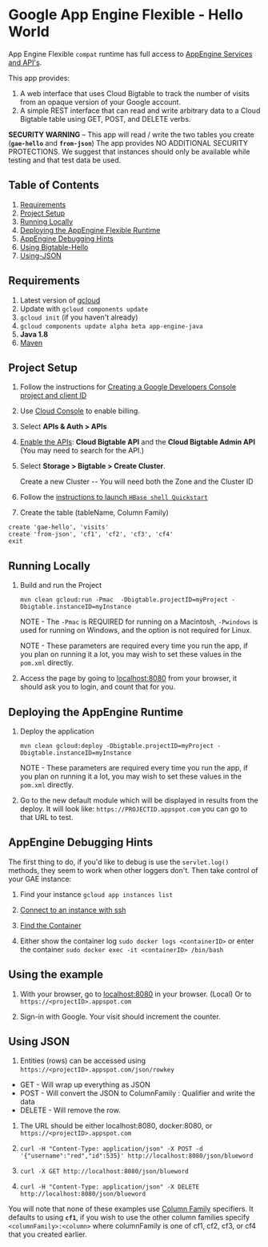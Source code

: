 # Google App Engine Flexible - Hello World

App Engine Flexible `compat` runtime has full access to [AppEngine Services and API's](https://cloud.google.com/appengine/docs/flexible/java/dev-jetty9-and-apis).

This app provides:

1. A web interface that uses Cloud Bigtable to track the number of visits from an opaque version of your Google account.
1. A simple REST interface that can read and write arbitrary data to a Cloud Bigtable table using GET, POST, and DELETE verbs.

**SECURITY WARNING** – This app will read / write the two tables you create (**`gae-hello`** and **`from-json`**) The app provides NO ADDITIONAL SECURITY PROTECTIONS. We suggest that instances should only be available while testing and that test data be used.

## Table of Contents
1. [Requirements](#Requirements)
1. [Project Setup](#Project-Setup)
1. [Running Locally](#Running-Locally)
1. [Deploying the AppEngine Flexible Runtime](#Deploying-the-AppEngine-Runtime)
1. [AppEngine Debugging Hints](#AppEngine-Debugging-Hints)
1. [Using Bigtable-Hello](#Using-Bigtable-Hello)
1. [Using-JSON](#Using-JSON)

## Requirements
1. Latest version of [gcloud](https://cloud.google.com/sdk/) 
1. Update with `gcloud components update`
1. `gcloud init` (if you haven't already)
1. `gcloud components update alpha beta app-engine-java`
1. **Java 1.8**
1. [Maven](https://maven.apache.org/)

## Project Setup

1. Follow the instructions for  [Creating a Google Developers Console project and client ID](https://developers.google.com/identity/sign-in/web/devconsole-project)

1. Use [Cloud Console](https://cloud.google.com/console) to enable billing.

1. Select **APIs & Auth > APIs**  

1. [Enable the APIs](https://console.cloud.google.com/flows/enableapi?apiid=bigtable,bigtabletableadmin&showconfirmation=true): **Cloud Bigtable API** and the **Cloud Bigtable Admin API**<br />
   (You may need to search for the API.)

1. Select **Storage > Bigtable > Create Cluster**.

    Create a new Cluster -- You will need both the Zone and the Cluster ID
 
1. Follow the [instructions to launch `HBase shell Quickstart`](https://cloud.google.com/bigtable/docs/quickstart)

1. Create the table (tableName, Column Family)

```
create 'gae-hello', 'visits'
create 'from-json', 'cf1', 'cf2', 'cf3', 'cf4'
exit
```
 
## Running Locally

1. Build and run the Project

    `mvn clean gcloud:run -Pmac  -Dbigtable.projectID=myProject -Dbigtable.instanceID=myInstance `

    NOTE - The `-Pmac` is REQUIRED for running on a Macintosh, `-Pwindows` is used for running on Windows, and the option is not required for Linux.

    NOTE - These parameters are required every time you run the app, if you plan on running it a lot, you may wish to set these values in the `pom.xml` directly.

1. Access the page by going to [localhost:8080](http://localhost:8080) from your browser, it should ask you to login, and count that for you.
    
## Deploying the AppEngine Runtime
    
1. Deploy the application
 
    `mvn clean gcloud:deploy -Dbigtable.projectID=myProject -Dbigtable.instanceID=myInstance`

    NOTE - These parameters are required every time you run the app, if you plan on running it a lot, you may wish to set these values in the `pom.xml` directly.

1. Go to the new default module which will be displayed in results from the deploy.  It will look like: `https://PROJECTID.appspot.com` you can go to that URL to test.

## AppEngine Debugging Hints
The first thing to do, if you'd like to debug is use the `servlet.log()` methods, they seem to work when other loggers don't.  Then take control of your GAE instance:

1. Find your instance
  `gcloud app instances list`

1. [Connect to an instance with ssh](https://cloud.google.com/appengine/docs/flexible/java/connecting-to-an-instance-with-ssh)

1. [Find the Container](https://cloud.google.com/appengine/docs/flexible/java/connecting-to-an-instance-with-ssh#accessing_the_docker_container_in_production)

1. Either show the container log  `sudo docker logs <containerID>` or enter the container `sudo docker exec -it <containerID> /bin/bash`

## Using the example

1. With your browser, go to [localhost:8080](http://localhost:8080) in your browser. (Local)  Or to `https://<projectID>.appspot.com`

1. Sign-in with Google. Your visit should increment the counter.

## Using JSON

1. Entities (rows) can be accessed using `https://<projectID>.appspot.com/json/rowkey`
  * GET - Will wrap up everything as JSON
  * POST - Will convert the JSON to ColumnFamily : Qualifier and write the data
  * DELETE - Will remove the row.

1. The URL should be either localhost:8080, docker:8080, or `https://<projectID>.appspot.com`
1. `curl -H "Content-Type: application/json" -X POST -d '{"username":"red","id":535}' http://localhost:8080/json/blueword`

1. `curl -X GET http://localhost:8080/json/blueword`

1. `curl -H "Content-Type: application/json" -X DELETE  http://localhost:8080/json/blueword`

You will note that none of these examples use [Column Family]() specifiers.  It defaults to using **`cf1`**, if you wish to use the other column families specify `<columnFamily>:<column>` where columnFamily is one of cf1, cf2, cf3, or cf4 that you created earlier.
